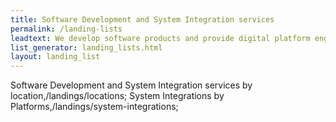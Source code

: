 ```yaml
---
title: Software Development and System Integration services
permalink: /landing-lists
leadtext: We develop software products and provide digital platform engineering services in across Australia, New Zeland and Asia
list_generator: landing_lists.html
layout: landing_list
---
```

Software Development and System Integration services by location,/landings/locations;
System Integrations by Platforms,/landings/system-integrations;